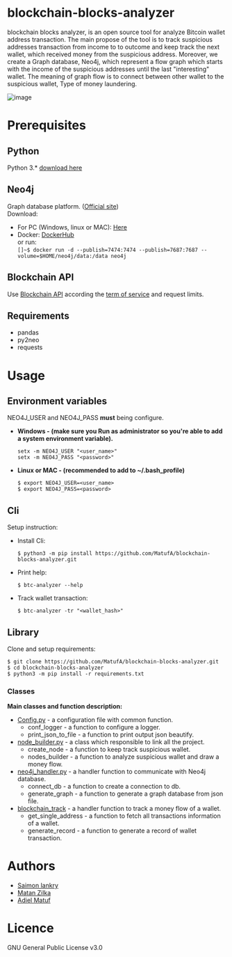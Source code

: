 # blockchain-blocks-analyzer
blockchain blocks analyzer, is an open source tool for analyze Bitcoin wallet address
 transaction. The main propose of the tool is to track suspicious addresses
 transaction from income to to outcome and keep track the next wallet, which received
 money from the suspicious address. Moreover, we create a Graph database, Neo4j, which 
 represent a flow graph which starts with the income of the suspicious addresses
  until the last "interesting" wallet. The meaning of graph flow is to connect 
  between other wallet to the suspicious wallet, Type of money laundering.

![image](https://user-images.githubusercontent.com/32271159/62113476-59670e80-b2bd-11e9-9a0e-2df8e6786ac1.png)

# Prerequisites

## Python
Python 3.* [download here](https://www.python.org/downloads/)

## Neo4j
Graph database platform. ([Official site](https://neo4j.com/))  
Download:  
* For PC (Windows, linux or MAC): [Here](https://neo4j.com/download/)  
* Docker: [DockerHub](https://hub.docker.com/_/neo4j)  
        or run:  
        ```
        []~$ docker run -d --publish=7474:7474 --publish=7687:7687 --volume=$HOME/neo4j/data:/data neo4j
        ```  
        
## Blockchain API
Use [Blockchain API](https://www.blockchain.com/api) according the
 [term of service](https://www.blockchain.com/legal/api-terms) and request limits.

## Requirements
* pandas
* py2neo
* requests

# Usage

## Environment variables
NEO4J_USER and NEO4J_PASS <b>must</b> being configure.  
* <b>Windows - (make sure you Run as administrator so you're able to add a system environment variable).</b>
    ```
    setx -m NEO4J_USER "<user_name>"
    setx -m NEO4J_PASS "<password>"
    ```
* <b>Linux or MAC - (recommended to add to ~/.bash_profile)</b>
    ```
    $ export NEO4J_USER=<user_name>
    $ export NEO4J_PASS=<password>
    ```

## Cli
Setup instruction:
* Install Cli:
    ```
    $ python3 -m pip install https://github.com/MatufA/blockchain-blocks-analyzer.git
    ```
* Print help:
    ```
    $ btc-analyzer --help
    ```
* Track wallet transaction:
    ```
    $ btc-analyzer -tr "<wallet_hash>"
    ```

## Library
Clone and setup requirements:   
```
$ git clone https://github.com/MatufA/blockchain-blocks-analyzer.git  
$ cd blockchain-blocks-analyzer  
$ python3 -m pip install -r requirements.txt  
```
### Classes
<b>Main classes and function description:</b>
* [Config.py](blockchain_blocks_analyzer/Config.py) - a configuration file with common function.
    * conf_logger - a function to configure a logger.
    * print_json_to_file - a function to print output json beautify.
* [node_builder.py](blockchain_blocks_analyzer/node_builder.py) - a class which responsible to link all the project.
    * create_node - a function to keep track suspicious wallet.
    * nodes_builder - a function to analyze suspicious wallet and draw a money flow.
* [neo4j_handler.py](blockchain_blocks_analyzer/neo4j_handler.py) - a handler function to communicate with Neo4j database.
    * connect_db - a function to create a connection to db.
    * generate_graph - a function to generate a graph database from json file.
* [blockchain_track](blockchain_blocks_analyzer/blockchain_track.py) - a handler function to track a money flow of a wallet.
    * get_single_address - a function to fetch all transactions information of a wallet.
    * generate_record - a function to generate a record of wallet transaction.

# Authors
* [Saimon lankry](https://github.com/Saimon9852)
* [Matan Zilka](https://github.com/MatanZi)
* [Adiel Matuf](https://github.com/MatufA/)

# Licence
GNU General Public License v3.0
